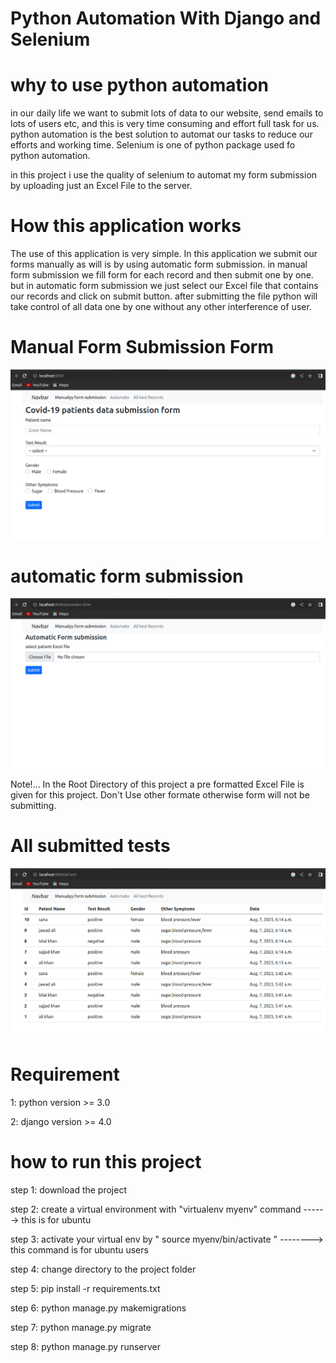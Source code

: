 # Python Automation With Django and Selenium

# why to use python automation
in our daily life we want to submit lots of data to our website, send emails to lots of users etc, and this is very time consuming and effort full task for us. python automation is the best solution to automat our tasks to reduce our efforts and working time. Selenium is one of python package used fo python automation. 

in this project i use the quality of selenium to automat my form submission by uploading just an Excel File to the server.

# How this application works

The use of this application is very simple. In this application we submit our forms manually as will is by using automatic form submission. in manual form submission we fill form for each record and then submit one by one. but in automatic form submission we just select our Excel file that contains our records and click on submit button. after submitting the file python will take control of all data one by one without any other interference of user.

# Manual Form Submission Form
![Screenshot](media/1.png)

# automatic form submission
![Screenshot](media/autoform.png)

Note!... In the Root Directory of this project a pre formatted Excel File is given for this project. Don't Use other formate otherwise form will not be submitting.

# All submitted tests 
![Screenshot](media/tests.png)

# Requirement
1: python version >= 3.0

2: django version >= 4.0

# how to run this project  

step 1: download the project

step 2: create a virtual environment with "virtualenv myenv" command ------> this is for ubuntu

step 3: activate your virtual env by " source myenv/bin/activate " --------> this command is for ubuntu users

step 4: change directory to the project folder

step 5: pip install -r requirements.txt

step 6: python manage.py makemigrations

step 7: python manage.py migrate

step 8: python manage.py runserver